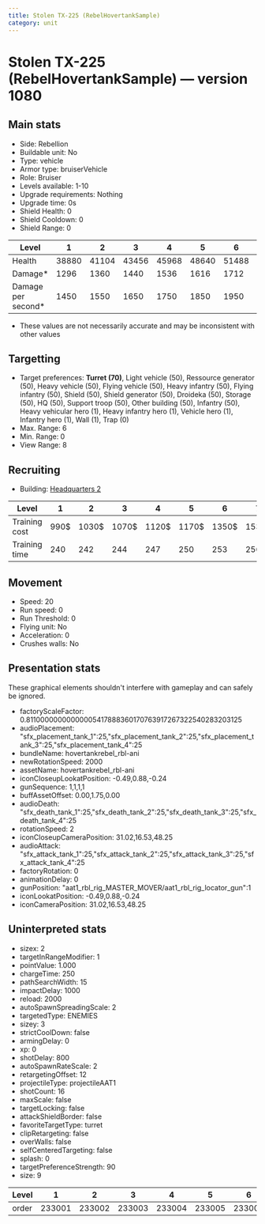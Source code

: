```yaml
---
title: Stolen TX-225 (RebelHovertankSample)
category: unit
---
```


# Stolen TX-225 (RebelHovertankSample) — version 1080

## Main stats

  * Side: Rebellion
  * Buildable unit: No
  * Type: vehicle
  * Armor type: bruiserVehicle
  * Role: Bruiser
  * Levels available: 1-10
  * Upgrade requirements: Nothing
  * Upgrade time: 0s
  * Shield Health: 0
  * Shield Cooldown: 0
  * Shield Range: 0

|Level             |1    |2    |3    |4    |5    |6    |7    |8    |9    |10   |
|------------------|-----|-----|-----|-----|-----|-----|-----|-----|-----|-----|
|Health            |38880|41104|43456|45968|48640|51488|54512|57728|61152|64800|
|Damage*           |1296 |1360 |1440 |1536 |1616 |1712 |1824 |1920 |2048 |2176 |
|Damage per second*|1450 |1550 |1650 |1750 |1850 |1950 |2100 |2200 |2350 |2500 |

* These values are not necessarily accurate and may be inconsistent with other values

## Targetting

  * Target preferences: **Turret (70)**, Light vehicle (50), Ressource generator (50), Heavy vehicle (50), Flying vehicle (50), Heavy infantry (50), Flying infantry (50), Shield (50), Shield generator (50), Droideka (50), Storage (50), HQ (50), Support troop (50), Other building (50), Infantry (50), Heavy vehicular hero (1), Heavy infantry hero (1), Vehicle hero (1), Infantry hero (1), Wall (1), Trap (0)
  * Max. Range: 6
  * Min. Range: 0
  * View Range: 8

## Recruiting

  * Building: [Headquarters 2](rebelHQ.html)

|Level        |1   |2    |3    |4    |5    |6    |7    |8    |9    |10   |
|-------------|----|-----|-----|-----|-----|-----|-----|-----|-----|-----|
|Training cost|990$|1030$|1070$|1120$|1170$|1350$|1530$|1800$|1890$|2070$|
|Training time|240 |242  |244  |247  |250  |253  |256  |260  |264  |270  |

## Movement

  * Speed: 20
  * Run speed: 0
  * Run Threshold: 0
  * Flying unit: No
  * Acceleration: 0
  * Crushes walls: No

## Presentation stats

These graphical elements shouldn't interfere with gameplay and can safely be ignored.

  * factoryScaleFactor: 0.81100000000000005417888360170763917267322540283203125
  * audioPlacement: "sfx_placement_tank_1":25,"sfx_placement_tank_2":25,"sfx_placement_tank_3":25,"sfx_placement_tank_4":25
  * bundleName: hovertankrebel_rbl-ani
  * newRotationSpeed: 2000
  * assetName: hovertankrebel_rbl-ani
  * iconCloseupLookatPosition: -0.49,0.88,-0.24
  * gunSequence: 1,1,1,1
  * buffAssetOffset: 0.00,1.75,0.00
  * audioDeath: "sfx_death_tank_1":25,"sfx_death_tank_2":25,"sfx_death_tank_3":25,"sfx_death_tank_4":25
  * rotationSpeed: 2
  * iconCloseupCameraPosition: 31.02,16.53,48.25
  * audioAttack: "sfx_attack_tank_1":25,"sfx_attack_tank_2":25,"sfx_attack_tank_3":25,"sfx_attack_tank_4":25
  * factoryRotation: 0
  * animationDelay: 0
  * gunPosition: "aat1_rbl_rig_MASTER_MOVER/aat1_rbl_rig_locator_gun":1
  * iconLookatPosition: -0.49,0.88,-0.24
  * iconCameraPosition: 31.02,16.53,48.25

## Uninterpreted stats

  * sizex: 2
  * targetInRangeModifier: 1
  * pointValue: 1.000
  * chargeTime: 250
  * pathSearchWidth: 15
  * impactDelay: 1000
  * reload: 2000
  * autoSpawnSpreadingScale: 2
  * targetedType: ENEMIES
  * sizey: 3
  * strictCoolDown: false
  * armingDelay: 0
  * xp: 0
  * shotDelay: 800
  * autoSpawnRateScale: 2
  * retargetingOffset: 12
  * projectileType: projectileAAT1
  * shotCount: 16
  * maxScale: false
  * targetLocking: false
  * attackShieldBorder: false
  * favoriteTargetType: turret
  * clipRetargeting: false
  * overWalls: false
  * selfCenteredTargeting: false
  * splash: 0
  * targetPreferenceStrength: 90
  * size: 9

|Level|1     |2     |3     |4     |5     |6     |7     |8     |9     |10    |
|-----|------|------|------|------|------|------|------|------|------|------|
|order|233001|233002|233003|233004|233005|233006|233007|233008|233009|233010|

